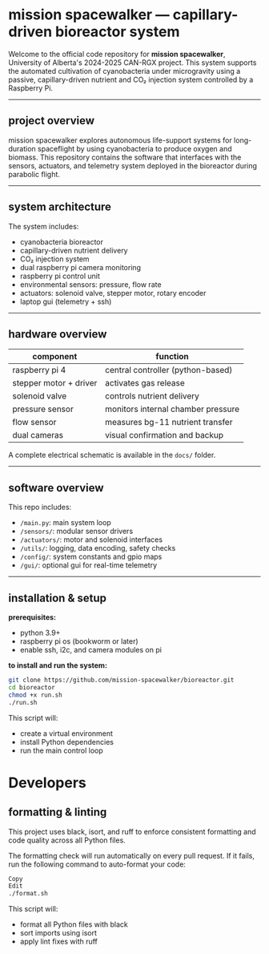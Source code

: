 # mission spacewalker — capillary-driven bioreactor system

Welcome to the official code repository for **mission spacewalker**, University of Alberta's 2024-2025 CAN-RGX project. This system supports the automated cultivation of cyanobacteria under microgravity using a passive, capillary-driven nutrient and CO₂ injection system controlled by a Raspberry Pi.

---

## project overview

mission spacewalker explores autonomous life-support systems for long-duration spaceflight by using cyanobacteria to produce oxygen and biomass. This repository contains the software that interfaces with the sensors, actuators, and telemetry system deployed in the bioreactor during parabolic flight.

---

## system architecture

The system includes:

- cyanobacteria bioreactor
- capillary-driven nutrient delivery
- CO₂ injection system
- dual raspberry pi camera monitoring
- raspberry pi control unit
- environmental sensors: pressure, flow rate
- actuators: solenoid valve, stepper motor, rotary encoder
- laptop gui (telemetry + ssh)

---

## hardware overview

| component               | function                          |
|------------------------|-----------------------------------|
| raspberry pi 4         | central controller (python-based) |
| stepper motor + driver | activates gas release             |
| solenoid valve         | controls nutrient delivery        |
| pressure sensor        | monitors internal chamber pressure|
| flow sensor            | measures bg-11 nutrient transfer  |
| dual cameras           | visual confirmation and backup    |

A complete electrical schematic is available in the `docs/` folder.

---

## software overview

This repo includes:

- `/main.py`: main system loop
- `/sensors/`: modular sensor drivers
- `/actuators/`: motor and solenoid interfaces
- `/utils/`: logging, data encoding, safety checks
- `/config/`: system constants and gpio maps
- `/gui/`: optional gui for real-time telemetry

---

## installation & setup

**prerequisites:**
- python 3.9+
- raspberry pi os (bookworm or later)
- enable ssh, i2c, and camera modules on pi

**to install and run the system:**

```bash
git clone https://github.com/mission-spacewalker/bioreactor.git
cd bioreactor
chmod +x run.sh
./run.sh
```

This script will:
- create a virtual environment
- install Python dependencies
- run the main control loop

# Developers

## formatting & linting
This project uses black, isort, and ruff to enforce consistent formatting and code quality across all Python files.

The formatting check will run automatically on every pull request.
If it fails, run the following command to auto-format your code:

```bash
Copy
Edit
./format.sh
```

This script will:
- format all Python files with black
- sort imports using isort
- apply lint fixes with ruff

